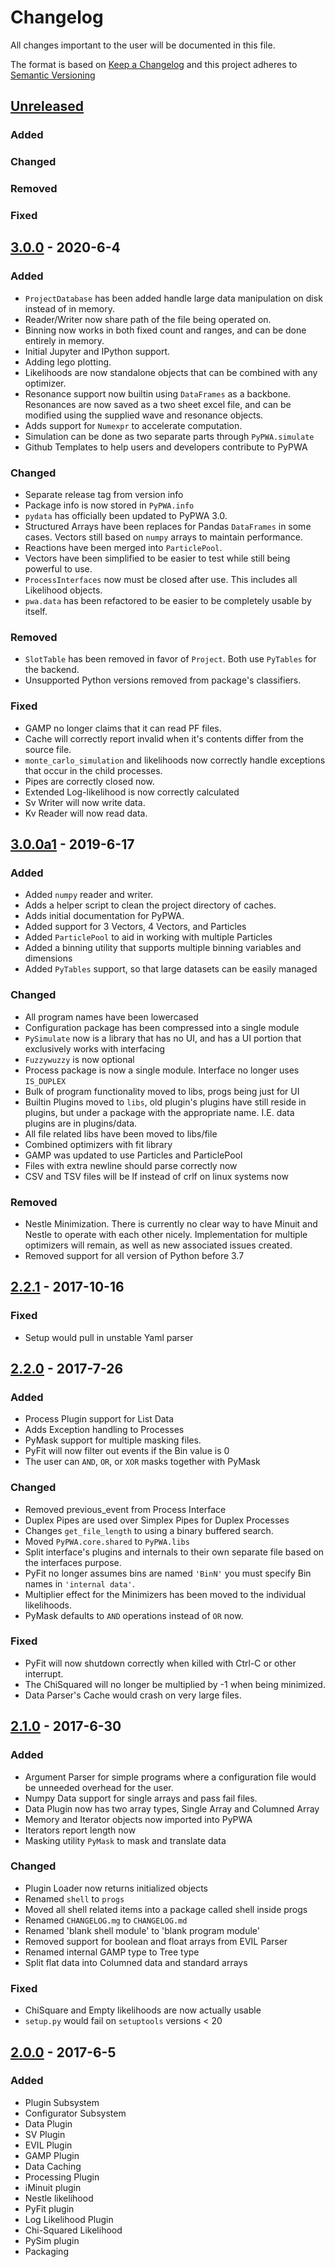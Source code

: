 # Changelog

All changes important to the user will be documented in this file.

The format is based on [Keep a Changelog](http://keepachangelog.com/)
and this project adheres to [Semantic Versioning](http://semver.org/)

## [Unreleased]
### Added
### Changed
### Removed
### Fixed

## [3.0.0] - 2020-6-4
### Added
- `ProjectDatabase` has been added handle large data manipulation on disk
  instead of in memory.
- Reader/Writer now share path of the file being operated on.
- Binning now works in both fixed count and ranges, and can be done
  entirely in memory.
- Initial Jupyter and IPython support.
- Adding lego plotting.
- Likelihoods are now standalone objects that can be combined with any
  optimizer.
- Resonance support now builtin using `DataFrames` as a backbone.
  Resonances are now saved as a two sheet excel file, and can be modified
  using the supplied wave and resonance objects.
- Adds support for `Numexpr` to accelerate computation.
- Simulation can be done as two separate parts through `PyPWA.simulate`
- Github Templates to help users and developers contribute to PyPWA
### Changed
- Separate release tag from version info
- Package info is now stored in `PyPWA.info`
- `pydata` has officially been updated to PyPWA 3.0.
- Structured Arrays have been replaces for Pandas `DataFrames` in some
  cases. Vectors still based on `numpy` arrays to maintain performance.
- Reactions have been merged into `ParticlePool`.
- Vectors have been simplified to be easier to test while still being
  powerful to use.
- `ProcessInterfaces` now must be closed after use. This includes all
   Likelihood objects.
- `pwa.data` has been refactored to be easier to be completely usable by
  itself.
### Removed
- `SlotTable` has been removed in favor of `Project`. Both use `PyTables`
  for the backend.
- Unsupported Python versions removed from package's classifiers.
### Fixed
- GAMP no longer claims that it can read PF files.
- Cache will correctly report invalid when it's contents differ from the
  source file.
- `monte_carlo_simulation` and likelihoods now correctly handle exceptions
  that occur in the child processes.
- Pipes are correctly closed now.
- Extended Log-likelihood is now correctly calculated
- Sv Writer will now write data.
- Kv Reader will now read data.

## [3.0.0a1] - 2019-6-17
### Added
- Added `numpy` reader and writer.
- Adds a helper script to clean the project directory of caches.
- Adds initial documentation for PyPWA.
- Added support for 3 Vectors, 4 Vectors, and Particles
- Added `ParticlePool` to aid in working with multiple Particles
- Added a binning utility that supports multiple binning variables and
  dimensions
- Added `PyTables` support, so that large datasets can be easily managed
### Changed
- All program names have been lowercased
- Configuration package has been compressed into a single module
- `PySimulate` now is a library that has no UI, and has a UI portion
  that exclusively works with interfacing
- `Fuzzywuzzy` is now optional
- Process package is now a single module. Interface no longer uses
  `IS_DUPLEX`
- Bulk of program functionality moved to libs, progs being just for UI
- Builtin Plugins moved to `libs`, old plugin's plugins have still reside
  in plugins, but under a package with the appropriate name. I.E. data
  plugins are in plugins/data.
- All file related libs have been moved to libs/file
- Combined optimizers with fit library
- GAMP was updated to use Particles and ParticlePool
- Files with extra newline should parse correctly now
- CSV and TSV files will be lf instead of crlf on linux systems now
### Removed
- Nestle Minimization. There is currently no clear way to have Minuit and
  Nestle to operate with each other nicely. Implementation for multiple
  optimizers will remain, as well as new associated issues created.
- Removed support for all version of Python before 3.7

## [2.2.1] - 2017-10-16
### Fixed
- Setup would pull in unstable Yaml parser

## [2.2.0] - 2017-7-26
### Added
- Process Plugin support for List Data
- Adds Exception handling to Processes
- PyMask support for multiple masking files.
- PyFit will now filter out events if the Bin value is 0
- The user can `AND`, `OR`, or `XOR` masks together with PyMask
### Changed
- Removed previous_event from Process Interface
- Duplex Pipes are used over Simplex Pipes for Duplex Processes
- Changes `get_file_length` to using a binary buffered search.
- Moved `PyPWA.core.shared` to `PyPWA.libs`
- Split interface's plugins and internals to their own separate file based
  on the interfaces purpose.
- PyFit no longer assumes bins are named `'BinN'` you must specify Bin
  names in `'internal data'`.
- Multiplier effect for the Minimizers has been moved to the individual
  likelihoods.
- PyMask defaults to `AND` operations instead of `OR` now.
### Fixed
- PyFit will now shutdown correctly when killed with Ctrl-C or other
  interrupt.
- The ChiSquared will no longer be multiplied by -1 when being minimized.
- Data Parser's Cache would crash on very large files.

## [2.1.0] - 2017-6-30
### Added
- Argument Parser for simple programs where a configuration file would be
   unneeded overhead for the user.
- Numpy Data support for single arrays and pass fail files.
- Data Plugin now has two array types, Single Array and Columned Array
- Memory and Iterator objects now imported into PyPWA
- Iterators report length now
- Masking utility `PyMask` to mask and translate data
### Changed
- Plugin Loader now returns initialized objects
- Renamed `shell` to `progs`
- Moved all shell related items into a package called shell inside progs
- Renamed `CHANGELOG.mg` to `CHANGELOG.md`
- Renamed 'blank shell module' to 'blank program module'
- Removed support for boolean and float arrays from EVIL Parser
- Renamed internal GAMP type to Tree type
- Split flat data into Columned data and standard arrays
### Fixed
- ChiSquare and Empty likelihoods are now actually usable
- `setup.py` would fail on `setuptools` versions < 20

## [2.0.0] - 2017-6-5
### Added
- Plugin Subsystem
- Configurator Subsystem
- Data Plugin
- SV Plugin
- EVIL Plugin
- GAMP Plugin
- Data Caching
- Processing Plugin
- iMinuit plugin
- Nestle likelihood
- PyFit plugin
- Log Likelihood Plugin
- Chi-Squared Likelihood
- PySim plugin
- Packaging

[Unreleased]: https://github.com/JeffersonLab/PyPWA/compare/v3.0.0...development
[3.0.0]: https://github.com/JeffersonLab/PyPWA/compare/v3.0.0a1...v3.0.0
[3.0.0a1]: https://github.com/JeffersonLab/PyPWA/compare/v2.2.1...v3.0.0a1
[2.2.1]: https://github.com/JeffersonLab/PyPWA/compare/v2.2.0...v2.2.1
[2.2.0]: https://github.com/JeffersonLab/PyPWA/compare/v2.1.0...v2.2.0
[2.1.0]: https://github.com/JeffersonLab/PyPWA/compare/v2.0.0...v2.1.0
[2.0.0]: https://github.com/JeffersonLab/PyPWA/compare/v1.1...v2.0.0

